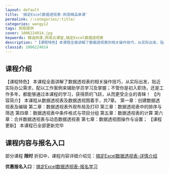 ```yaml
---
layout: default
title: '搞定Excel数据透视表-网易精品单课'
permalink: /:categories/:title/
categories: wangyi2
tags: 网易提供
cover: 1006224014.jpg
keywords: 精选网课,网易云课堂,搞定Excel数据透视表
description: "【课程特色】本课程全面讲解了数据透视表的相关操作技巧，从实际出发，贴近实际办公需求，配以工作案例来辅助学员学习及掌握；不管你是初入职场，还是工作多年，都能够通过本课程的学习，获得质的飞跃，从"
classid: 1006224014
---
```


## 课程介绍

【课程特色】
本课程全面讲解了数据透视表的相关操作技巧，从实际出发，贴近实际办公需求，配以工作案例来辅助学员学习及掌握；不管你是初入职场，还是工作多年，都能够通过本课程的学习，获得质的飞跃，从而更受企业的青睐！
【内容简介】
本课程从数据透视表及数据透视图着手，共7章。
第一章：创建数据透视表及编辑
第二章：数据透视表外观布局及打印
第三章：数据透视表中的排序与筛选
第四章：数据透视表中条件格式与项目分组
第五章：数据透视表的计算
第六章：合并数据透视表与动态数据透视表
第七章：数据透视图操作与设置；
【课程更新】
本课程已全部更新完毕

## 课程内容与报名入口

部分课程 **限时** 折扣中，课程内容详细介绍见：[搞定Excel数据透视表-详情介绍](https://study.163.com/course/introduction/1006224014.htm?share=1&shareId=1025206652&utm_campaign=share&utm_medium=iphoneShare&utm_source=&utm_u=1025206652)

**优惠报名入口**：[搞定Excel数据透视表-报名学习](https://study.163.com/course/introduction/1006224014.htm?share=1&shareId=1025206652&utm_campaign=share&utm_medium=iphoneShare&utm_source=&utm_u=1025206652)

